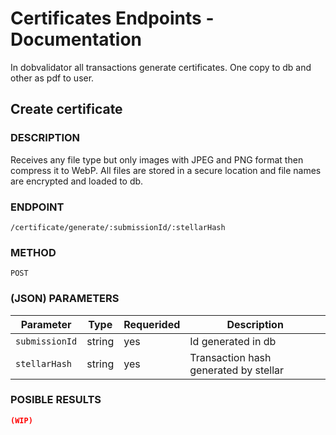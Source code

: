 # Certificates Endpoints - Documentation

In dobvalidator all transactions generate certificates. One copy to db and other as pdf to user.


## Create certificate

### DESCRIPTION
Receives any file type but only images with JPEG and PNG format then compress it to WebP. All files are stored in a secure location and file names are encrypted and loaded to db.

### ENDPOINT
`/certificate/generate/:submissionId/:stellarHash`

### METHOD

`POST`

### (JSON) PARAMETERS

| Parameter     | Type   | Requerided | Description                                 |
| ------------- | ------ | ---------- | ------------------------------------------- |
| `submissionId`| string | yes        | Id generated in db                          |
| `stellarHash` | string | yes        | Transaction hash generated by stellar       |

### POSIBLE RESULTS

```json
(WIP)
```
